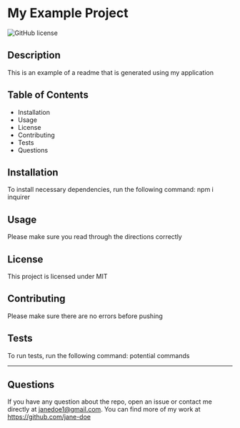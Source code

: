 
# My Example Project

![GitHub license](https://img.shields.io/badge/license-MIT-blue.svg)

## Description
This is an example of a readme that is generated using my application

## Table of Contents
* Installation
* Usage
* License
* Contributing 
* Tests
* Questions 

## Installation
To install necessary dependencies, run the following command:
npm i inquirer

## Usage
Please make sure you read through the directions correctly 

## License
This project is licensed under MIT

## Contributing
Please make sure there are no errors before pushing

## Tests
To run tests, run the following command:
potential commands

_______________________________________________________________________________________________________________________________________________________________________
## Questions
If you have any question about the repo, open an issue or contact me directly at janedoe1@gmail.com. You can find more of my work at https://github.com/jane-doe
